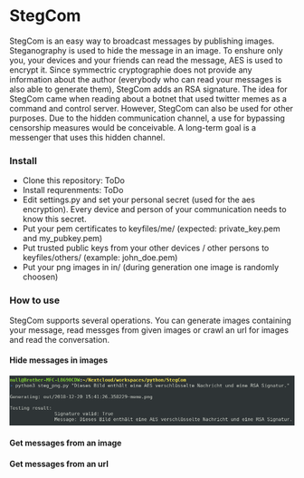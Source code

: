 # StegCom

StegCom is an easy way to broadcast messages by publishing images. Steganography is used to hide the message in an image. To enshure only you, your devices and your friends can read the message, AES is used to encrypt it. Since symmectric cryptographie does not provide any information about the author (everybody who can read your messages is also able to generate them), StegCom adds an RSA signature.
The idea for StegCom came when reading about a botnet that used twitter memes as a command and control server.
However, StegCom can also be used for other purposes. Due to the hidden communication channel, a use for bypassing censorship measures would be conceivable.
A long-term goal is a messenger that uses this hidden channel.

### Install

- Clone this repository: ToDo
- Install requrenments: ToDo
- Edit settings.py and set your personal secret (used for the aes encryption). Every device and person of your communication needs to know this secret.
- Put your pem certificates to keyfiles/me/ (expected: private_key.pem and my_pubkey.pem)
- Put trusted public keys from your other devices / other persons to keyfiles/others/ (example: john_doe.pem)
- Put your png images in in/ (during generation one image is randomly choosen)

### How to use

StegCom supports several operations. You can generate images containing your message, read messges from given images or crawl an url for images and read the conversation.

#### Hide messages in images

![Generating images](https://github.com/schneebonus/StegCom/raw/master/signal-2018-12-20-154357.png)

#### Get messages from an image

#### Get messages from an url

